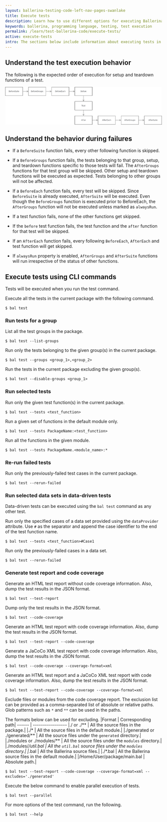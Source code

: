 ```yaml
---
layout: ballerina-testing-code-left-nav-pages-swanlake
title: Execute tests
description: Learn how to use different options for executing Ballerina tests.
keywords: ballerina, programming language, testing, test execution
permalink: /learn/test-ballerina-code/execute-tests/
active: execute-tests
intro: The sections below include information about executing tests in Ballerina.
---
```


## Understand the test execution behavior

The following is the expected order of execution for setup and teardown functions of a test.

![Test Execution Order](/learn/images/test-execution-order.png)


## Understand the behavior during failures

* If a `BeforeSuite` function fails, 
 every other following function is skipped.

* If a `BeforeGroups` function fails, the tests belonging to that group, setup, and teardown functions specific to those
 tests will fail. The `AfterGroups` functions for that test group will be skipped. Other setup and teardown functions 
 will be executed as expected. Tests belonging to other groups will not be affected.

* If a `BeforeEach` function fails,
 every test will be skipped. Since `BeforeSuite` is already executed, `AfterSuite` will be executed. Even though the 
 `BeforeGroups` function is executed prior to BeforeEach, the `AfterGroups` function will not be executed unless marked 
 as `alwaysRun`.

* If a test function fails, none of the other functions get skipped.

* If the `before` test function fails, the test function and the `after` function for that test will be skipped.

* If an `AfterEach` function fails, every following `BeforeEach`, `AfterEach` and test function will get skipped.

* If `alwaysRun` property is enabled, `AfterGroups` and `AfterSuite` functions will run irrespective of the status of 
other functions.


## Execute tests using CLI commands

Tests will be executed when you run the test command.

Execute all the tests in the current package with the following command.

```
$ bal test
```

### Run tests for a group

List all the test groups in the package.

```
$ bal test --list-groups
```

Run only the tests belonging to the given group(s) in the current package.

```
$ bal test --groups <group_1>,<group_2>
```

Run the tests in the current package excluding the given group(s).

```
$ bal test --disable-groups <group_1>
```

### Run selected tests

Run only the given test function(s) in the current package.

```
$ bal test --tests <test_function>
```

Run a given set of functions in the default module only.

```
$ bal test --tests PackageName:<test_function>
```

Run all the functions in the given module.

```
$ bal test --tests PackageName.<module_name>:*
```

### Re-run failed tests

Run only the previously-failed test cases in the current package.

```
$ bal test --rerun-failed
```

### Run selected data sets in data-driven tests

Data-driven tests can be executed using the `bal test` command as any other test.

Run only the specified cases of a data set provided using the `dataProvider` attribute.
Use `#` as the separator and append the case identifier to the end of the test function name.

```
$ bal test --tests <test_function>#Case1
```

Run only the previously-failed cases in a data set.

```
$ bal test --rerun-failed
```

### Generate test report and code coverage

Generate an HTML test report without code coverage information.
Also, dump the test results in the JSON format.

```
$ bal test --test-report
```

Dump only the test results in the JSON format.

```
$ bal test --code-coverage
```

Generate an HTML test report with code coverage information.
Also, dump the test results in the JSON format.

```
$ bal test --test-report --code-coverage
```

Generate a JaCoCo XML test report with code coverage information.
Also, dump the test results in the JSON format.

```
$ bal test --code-coverage --coverage-format=xml
```

Generate an HTML test report and a JaCoCo XML test report with code coverage information.
Also, dump the test results in the JSON format.

```
$ bal test --test-report --code-coverage --coverage-format=xml
```

Exclude files or modules from the code coverage report. The exclusion list can be provided as a comma-separated list of absolute or relative paths. Glob patterns such as `*` and `**` can be used in the paths.

The formats below can be used for excluding.
|Format | Corresponding path|
------  | -----------------
|./  or ./**                                        | All the source files in the package.|
|./*                                                | All the source files in the default module.|
|./generated  or ./generated/**                     | All the source files under the `generated` directory.|
|./modules or ./modules/**                          | All the source files under the `modules` directory.|
|./modules/*/util.bal                               | All the `util.bal` source files under the `modules` directory.|
|*.bal                                              | All the Ballerina source files.|
|./*.bal                                            | All the Ballerina source files in the default module.|
|/Home/User/package/main.bal                        | Absolute path.|

```
$ bal test --test-report --code-coverage --coverage-format=xml --excludes='./generated'
```

Execute the below command to enable parallel execution of tests.

```
$ bal test --parallel
```

For more options of the test command, run the following.

```
$ bal test --help
``` 

<style> #tree-expand-all , #tree-collapse-all, .cTocElements {display:none;} .cGitButtonContainer {padding-left: 40px;} </style>
